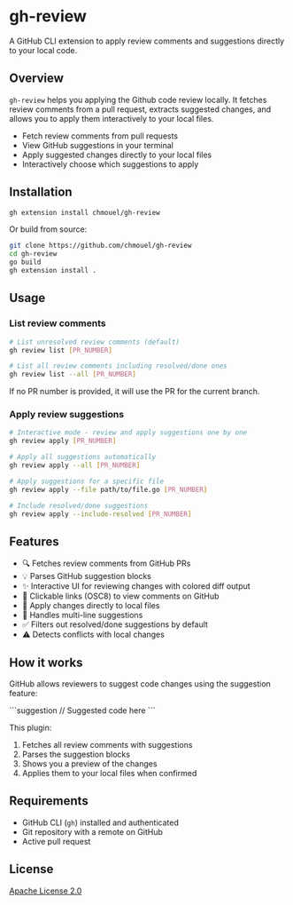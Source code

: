 # gh-review

A GitHub CLI extension to apply review comments and suggestions directly to your local code.

## Overview

`gh-review` helps you applying the Github code review locally. It fetches review
comments from a pull request, extracts suggested changes, and allows you to
apply them interactively to your local files.

- Fetch review comments from pull requests
- View GitHub suggestions in your terminal
- Apply suggested changes directly to your local files
- Interactively choose which suggestions to apply

## Installation

```bash
gh extension install chmouel/gh-review
```

Or build from source:

```bash
git clone https://github.com/chmouel/gh-review
cd gh-review
go build
gh extension install .
```

## Usage

### List review comments

```bash
# List unresolved review comments (default)
gh review list [PR_NUMBER]

# List all review comments including resolved/done ones
gh review list --all [PR_NUMBER]
```

If no PR number is provided, it will use the PR for the current branch.

### Apply review suggestions

```bash
# Interactive mode - review and apply suggestions one by one
gh review apply [PR_NUMBER]

# Apply all suggestions automatically
gh review apply --all [PR_NUMBER]

# Apply suggestions for a specific file
gh review apply --file path/to/file.go [PR_NUMBER]

# Include resolved/done suggestions
gh review apply --include-resolved [PR_NUMBER]
```

## Features

- 🔍 Fetches review comments from GitHub PRs
- 💡 Parses GitHub suggestion blocks
- ✨ Interactive UI for reviewing changes with colored diff output
- 🔗 Clickable links (OSC8) to view comments on GitHub
- 🎯 Apply changes directly to local files
- 🔄 Handles multi-line suggestions
- ✅ Filters out resolved/done suggestions by default
- ⚠️  Detects conflicts with local changes

## How it works

GitHub allows reviewers to suggest code changes using the suggestion feature:

\`\`\`suggestion
// Suggested code here
\`\`\`

This plugin:

1. Fetches all review comments with suggestions
2. Parses the suggestion blocks
3. Shows you a preview of the changes
4. Applies them to your local files when confirmed

## Requirements

- GitHub CLI (`gh`) installed and authenticated
- Git repository with a remote on GitHub
- Active pull request

## License

[Apache License 2.0](./LICENSE)
